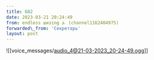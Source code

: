 ```yaml
---
title: 682
date: 2023-03-21 20:24:49
from: endless шизing ⍼ (channel1162404975)
forwarded\_from: 'Секретарь'
layout: post
---
```


![[voice_messages/audio_4@21-03-2023_20-24-49.ogg]]


